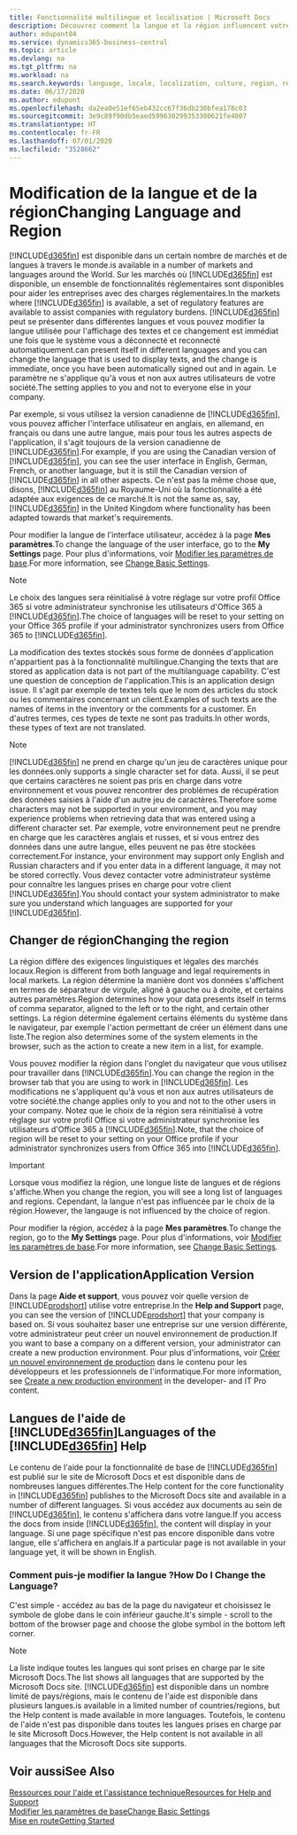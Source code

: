 ```yaml
---
title: Fonctionnalité multilingue et localisation | Microsoft Docs
description: Découvrez comment la langue et la région influencent votre expérience dans Business Central.
author: edupont04
ms.service: dynamics365-business-central
ms.topic: article
ms.devlang: na
ms.tgt_pltfrm: na
ms.workload: na
ms.search.keywords: language, locale, localization, culture, region, regional settings
ms.date: 06/17/2020
ms.author: edupont
ms.openlocfilehash: da2ea0e51ef65eb432cc67f36db230bfea178c03
ms.sourcegitcommit: 3e9c89f90db5eaed599630299353300621fe4007
ms.translationtype: HT
ms.contentlocale: fr-FR
ms.lasthandoff: 07/01/2020
ms.locfileid: "3528662"
---
```

# <a name="changing-language-and-region"></a><span data-ttu-id="e3441-103">Modification de la langue et de la région</span><span class="sxs-lookup"><span data-stu-id="e3441-103">Changing Language and Region</span></span>

[!INCLUDE[d365fin](includes/d365fin_md.md)] <span data-ttu-id="e3441-104">est disponible dans un certain nombre de marchés et de langues à travers le monde.</span><span class="sxs-lookup"><span data-stu-id="e3441-104">is available in a number of markets and languages around the World.</span></span> <span data-ttu-id="e3441-105">Sur les marchés où [!INCLUDE[d365fin](includes/d365fin_md.md)] est disponible, un ensemble de fonctionnalités réglementaires sont disponibles pour aider les entreprises avec des charges réglementaires.</span><span class="sxs-lookup"><span data-stu-id="e3441-105">In the markets where [!INCLUDE[d365fin](includes/d365fin_md.md)] is available, a set of regulatory features are available to assist companies with regulatory burdens.</span></span> [!INCLUDE[d365fin](includes/d365fin_md.md)] <span data-ttu-id="e3441-106">peut se présenter dans différentes langues et vous pouvez modifier la langue utilisée pour l'affichage des textes et ce changement est immédiat une fois que le système vous a déconnecté et reconnecté automatiquement.</span><span class="sxs-lookup"><span data-stu-id="e3441-106">can present itself in different languages and you can change the language that is used to display texts, and the change is immediate, once you have been automatically signed out and in again.</span></span> <span data-ttu-id="e3441-107">Le paramètre ne s'applique qu'à vous et non aux autres utilisateurs de votre société.</span><span class="sxs-lookup"><span data-stu-id="e3441-107">The setting applies to you and not to everyone else in your company.</span></span>  

<span data-ttu-id="e3441-108">Par exemple, si vous utilisez la version canadienne de [!INCLUDE[d365fin](includes/d365fin_md.md)], vous pouvez afficher l'interface utilisateur en anglais, en allemand, en français ou dans une autre langue, mais pour tous les autres aspects de l'application, il s'agit toujours de la version canadienne de [!INCLUDE[d365fin](includes/d365fin_md.md)].</span><span class="sxs-lookup"><span data-stu-id="e3441-108">For example, if you are using the Canadian version of [!INCLUDE[d365fin](includes/d365fin_md.md)], you can see the user interface in English, German, French, or another language, but it is still the Canadian version of [!INCLUDE[d365fin](includes/d365fin_md.md)] in all other aspects.</span></span> <span data-ttu-id="e3441-109">Ce n'est pas la même chose que, disons, [!INCLUDE[d365fin](includes/d365fin_md.md)] au Royaume-Uni où la fonctionnalité a été adaptée aux exigences de ce marché.</span><span class="sxs-lookup"><span data-stu-id="e3441-109">It is not the same as, say, [!INCLUDE[d365fin](includes/d365fin_md.md)] in the United Kingdom where functionality has been adapted towards that market's requirements.</span></span>  

<span data-ttu-id="e3441-110">Pour modifier la langue de l'interface utilisateur, accédez à la page **Mes paramètres**.</span><span class="sxs-lookup"><span data-stu-id="e3441-110">To change the language of the user interface, go to the **My Settings** page.</span></span> <span data-ttu-id="e3441-111">Pour plus d'informations, voir [Modifier les paramètres de base](ui-change-basic-settings.md#language).</span><span class="sxs-lookup"><span data-stu-id="e3441-111">For more information, see [Change Basic Settings](ui-change-basic-settings.md#language).</span></span> 

> [!NOTE]  
> <span data-ttu-id="e3441-112">Le choix des langues sera réinitialisé à votre réglage sur votre profil Office 365 si votre administrateur synchronise les utilisateurs d'Office 365 à [!INCLUDE[d365fin](includes/d365fin_md.md)].</span><span class="sxs-lookup"><span data-stu-id="e3441-112">The choice of languages will be reset to your setting on your Office 365 profile if your administrator synchronizes users from Office 365 to [!INCLUDE[d365fin](includes/d365fin_md.md)].</span></span>

<span data-ttu-id="e3441-113">La modification des textes stockés sous forme de données d'application n'appartient pas à la fonctionnalité multilingue.</span><span class="sxs-lookup"><span data-stu-id="e3441-113">Changing the texts that are stored as application data is not part of the multilanguage capability.</span></span> <span data-ttu-id="e3441-114">C'est une question de conception de l'application.</span><span class="sxs-lookup"><span data-stu-id="e3441-114">This is an application design issue.</span></span> <span data-ttu-id="e3441-115">Il s'agit par exemple de textes tels que le nom des articles du stock ou les commentaires concernant un client.</span><span class="sxs-lookup"><span data-stu-id="e3441-115">Examples of such texts are the names of items in the inventory or the comments for a customer.</span></span> <span data-ttu-id="e3441-116">En d'autres termes, ces types de texte ne sont pas traduits.</span><span class="sxs-lookup"><span data-stu-id="e3441-116">In other words, these types of text are not translated.</span></span>  

> [!NOTE]  
> [!INCLUDE[d365fin](includes/d365fin_md.md)] <span data-ttu-id="e3441-117">ne prend en charge qu'un jeu de caractères unique pour les données.</span><span class="sxs-lookup"><span data-stu-id="e3441-117">only supports a single character set for data.</span></span> <span data-ttu-id="e3441-118">Aussi, il se peut que certains caractères ne soient pas pris en charge dans votre environnement et vous pouvez rencontrer des problèmes de récupération des données saisies à l'aide d'un autre jeu de caractères.</span><span class="sxs-lookup"><span data-stu-id="e3441-118">Therefore some characters may not be supported in your environment, and you may experience problems when retrieving data that was entered using a different character set.</span></span> <span data-ttu-id="e3441-119">Par exemple, votre environnement peut ne prendre en charge que les caractères anglais et russes, et si vous entrez des données dans une autre langue, elles peuvent ne pas être stockées correctement.</span><span class="sxs-lookup"><span data-stu-id="e3441-119">For instance, your environment may support only English and Russian characters and if you enter data in a different language, it may not be stored correctly.</span></span> <span data-ttu-id="e3441-120">Vous devez contacter votre administrateur système pour connaître les langues prises en charge pour votre client [!INCLUDE[d365fin](includes/d365fin_md.md)].</span><span class="sxs-lookup"><span data-stu-id="e3441-120">You should contact your system administrator to make sure you understand which languages are supported for your [!INCLUDE[d365fin](includes/d365fin_md.md)].</span></span>  

## <a name="changing-the-region"></a><span data-ttu-id="e3441-121">Changer de région</span><span class="sxs-lookup"><span data-stu-id="e3441-121">Changing the region</span></span>
<span data-ttu-id="e3441-122">La région diffère des exigences linguistiques et légales des marchés locaux.</span><span class="sxs-lookup"><span data-stu-id="e3441-122">Region is different from both language and legal requirements in local markets.</span></span> <span data-ttu-id="e3441-123">La région détermine la manière dont vos données s'affichent en termes de séparateur de virgule, aligné à gauche ou à droite, et certains autres paramètres.</span><span class="sxs-lookup"><span data-stu-id="e3441-123">Region determines how your data presents itself in terms of comma separator, aligned to the left or to the right, and certain other settings.</span></span> <span data-ttu-id="e3441-124">La région détermine également certains éléments du système dans le navigateur, par exemple l'action permettant de créer un élément dans une liste.</span><span class="sxs-lookup"><span data-stu-id="e3441-124">The region also determines some of the system elements in the browser, such as the action to create a new item in a list, for example.</span></span>  

<span data-ttu-id="e3441-125">Vous pouvez modifier la région dans l'onglet du navigateur que vous utilisez pour travailler dans [!INCLUDE[d365fin](includes/d365fin_md.md)].</span><span class="sxs-lookup"><span data-stu-id="e3441-125">You can change the region in the browser tab that you are using to work in [!INCLUDE[d365fin](includes/d365fin_md.md)].</span></span> <span data-ttu-id="e3441-126">Les modifications ne s'appliquent qu'à vous et non aux autres utilisateurs de votre société.</span><span class="sxs-lookup"><span data-stu-id="e3441-126">the change applies only to you and not to the other users in your company.</span></span>  <span data-ttu-id="e3441-127">Notez que le choix de la région sera réinitialisé à votre réglage sur votre profil Office si votre administrateur synchronise les utilisateurs d'Office 365 à [!INCLUDE[d365fin](includes/d365fin_md.md)].</span><span class="sxs-lookup"><span data-stu-id="e3441-127">Note, that the choice of region will be reset to your setting on your Office profile if your administrator synchronizes users from Office 365 into [!INCLUDE[d365fin](includes/d365fin_md.md)].</span></span>

> [!IMPORTANT]  
>  <span data-ttu-id="e3441-128">Lorsque vous modifiez la région, une longue liste de langues et de régions s'affiche.</span><span class="sxs-lookup"><span data-stu-id="e3441-128">When you change the region, you will see a long list of languages and regions.</span></span> <span data-ttu-id="e3441-129">Cependant, la langue n'est pas influencée par le choix de la région.</span><span class="sxs-lookup"><span data-stu-id="e3441-129">However, the langauge is not influenced by the choice of region.</span></span>  

<span data-ttu-id="e3441-130">Pour modifier la région, accédez à la page **Mes paramètres**.</span><span class="sxs-lookup"><span data-stu-id="e3441-130">To change the region, go to the **My Settings** page.</span></span> <span data-ttu-id="e3441-131">Pour plus d'informations, voir [Modifier les paramètres de base](ui-change-basic-settings.md).</span><span class="sxs-lookup"><span data-stu-id="e3441-131">For more information, see [Change Basic Settings](ui-change-basic-settings.md).</span></span>  

## <a name="application-version"></a><span data-ttu-id="e3441-132">Version de l'application</span><span class="sxs-lookup"><span data-stu-id="e3441-132">Application Version</span></span>

<span data-ttu-id="e3441-133">Dans la page **Aide et support**, vous pouvez voir quelle version de [!INCLUDE[prodshort](includes/prodshort.md)] utilise votre entreprise.</span><span class="sxs-lookup"><span data-stu-id="e3441-133">In the **Help and Support** page, you can see the version of [!INCLUDE[prodshort](includes/prodshort.md)] that your company is based on.</span></span> <span data-ttu-id="e3441-134">Si vous souhaitez baser une entreprise sur une version différente, votre administrateur peut créer un nouvel environnement de production.</span><span class="sxs-lookup"><span data-stu-id="e3441-134">If you want to base a company on a different version, your administrator can create a new production environment.</span></span> <span data-ttu-id="e3441-135">Pour plus d'informations, voir [Créer un nouvel environnement de production](/dynamics365/business-central/dev-itpro/administration/tenant-admin-center-environments#create-a-new-production-environment) dans le contenu pour les développeurs et les professionnels de l'informatique.</span><span class="sxs-lookup"><span data-stu-id="e3441-135">For more information, see [Create a new production environment](/dynamics365/business-central/dev-itpro/administration/tenant-admin-center-environments#create-a-new-production-environment) in the developer- and IT Pro content.</span></span>  

## <a name="languages-of-the-d365fin-help"></a><span data-ttu-id="e3441-136">Langues de l'aide de [!INCLUDE[d365fin](includes/d365fin_md.md)]</span><span class="sxs-lookup"><span data-stu-id="e3441-136">Languages of the [!INCLUDE[d365fin](includes/d365fin_md.md)] Help</span></span>
<span data-ttu-id="e3441-137">Le contenu de l'aide pour la fonctionnalité de base de [!INCLUDE[d365fin](includes/d365fin_md.md)] est publié sur le site de Microsoft Docs et est disponible dans de nombreuses langues différentes.</span><span class="sxs-lookup"><span data-stu-id="e3441-137">The Help content for the core functionality in [!INCLUDE[d365fin](includes/d365fin_md.md)] publishes to the Microsoft Docs site and available in a number of different languages.</span></span> <span data-ttu-id="e3441-138">Si vous accédez aux documents au sein de [!INCLUDE[d365fin](includes/d365fin_md.md)], le contenu s'affichera dans votre langue.</span><span class="sxs-lookup"><span data-stu-id="e3441-138">If you access the docs from inside [!INCLUDE[d365fin](includes/d365fin_md.md)], the content will display in your language.</span></span> <span data-ttu-id="e3441-139">Si une page spécifique n'est pas encore disponible dans votre langue, elle s'affichera en anglais.</span><span class="sxs-lookup"><span data-stu-id="e3441-139">If a particular page is not available in your language yet, it will be shown in English.</span></span>

### <a name="how-do-i-change-the-language"></a><span data-ttu-id="e3441-140">Comment puis-je modifier la langue ?</span><span class="sxs-lookup"><span data-stu-id="e3441-140">How Do I Change the Language?</span></span>
<span data-ttu-id="e3441-141">C'est simple - accédez au bas de la page du navigateur et choisissez le symbole de globe dans le coin inférieur gauche.</span><span class="sxs-lookup"><span data-stu-id="e3441-141">It's simple - scroll to the bottom of the browser page and choose the globe symbol in the bottom left corner.</span></span>

> [!NOTE]  
> <span data-ttu-id="e3441-142">La liste indique toutes les langues qui sont prises en charge par le site Microsoft Docs.</span><span class="sxs-lookup"><span data-stu-id="e3441-142">The list shows all languages that are supported by the Microsoft Docs site.</span></span> [!INCLUDE[d365fin](includes/d365fin_md.md)] <span data-ttu-id="e3441-143">est disponible dans un nombre limité de pays/régions, mais le contenu de l'aide est disponible dans plusieurs langues.</span><span class="sxs-lookup"><span data-stu-id="e3441-143">is available in a limited number of countries/regions, but the Help content is made available in more languages.</span></span> <span data-ttu-id="e3441-144">Toutefois, le contenu de l'aide n'est pas disponible dans toutes les langues prises en charge par le site Microsoft Docs.</span><span class="sxs-lookup"><span data-stu-id="e3441-144">However, the Help content is not available in all languages that the Microsoft Docs site supports.</span></span>

## <a name="see-also"></a><span data-ttu-id="e3441-145">Voir aussi</span><span class="sxs-lookup"><span data-stu-id="e3441-145">See Also</span></span>

[<span data-ttu-id="e3441-146">Ressources pour l'aide et l'assistance technique</span><span class="sxs-lookup"><span data-stu-id="e3441-146">Resources for Help and Support</span></span>](product-help-and-support.md)  
[<span data-ttu-id="e3441-147">Modifier les paramètres de base</span><span class="sxs-lookup"><span data-stu-id="e3441-147">Change Basic Settings</span></span>](ui-change-basic-settings.md)  
[<span data-ttu-id="e3441-148">Mise en route</span><span class="sxs-lookup"><span data-stu-id="e3441-148">Getting Started</span></span>](product-get-started.md)  
